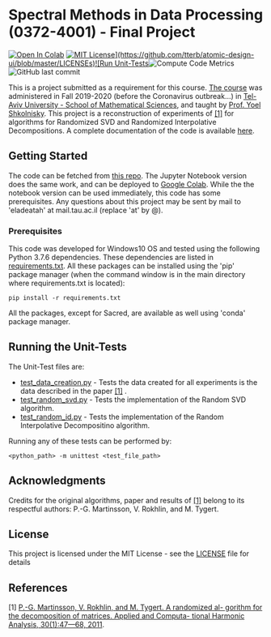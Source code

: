 # Spectral Methods in Data Processing (0372-4001) - Final Project 

[![Open In Colab](https://colab.research.google.com/assets/colab-badge.svg)](https://colab.research.google.com/github/RedCrow9564/SpectralMethodsProject-RandomSVD/blob/master/Spectral_Methods_Project_Random_SVD.ipynb) [![MIT License](https://img.shields.io/apm/l/atomic-design-ui.svg?)](https://github.com/tterb/atomic-design-ui/blob/master/LICENSEs)![Run Unit-Tests](https://github.com/RedCrow9564/SpectralMethodsProject-RandomSVD/workflows/Run%20Unit-Tests/badge.svg)![Compute Code Metrics](https://github.com/RedCrow9564/SpectralMethodsProject-RandomSVD/workflows/Compute%20Code%20Metrics/badge.svg)![GitHub last commit](https://img.shields.io/github/last-commit/RedCrow9564/SpectralMethodsProject-RandomSVD)

This is a project submitted as a requirement for this course. [The course](https://www30.tau.ac.il/yedion/syllabus.asp?course=0372400101) was administered in Fall 2019-2020 (before the Coronavirus outbreak...) in [Tel-Aviv University - School of Mathematical Sciences](https://en-exact-sciences.tau.ac.il/math), and taught by [Prof. Yoel Shkolnisky](https://english.tau.ac.il/profile/yoelsh). 
This project is a reconstruction of experiments of [[1]](#1) for algorithms for Randomized SVD and Randomized Interpolative Decompositions. A complete documentation of the code is available [here](docs/main_doc.html).

## Getting Started

The code can be fetched from [this repo](https://github.com/RedCrow9564/SpectralMethodsProject-RandomSVD.git). The Jupyter Notebook version does the same work, and can be deployed to [Google Colab](https://colab.research.google.com/github/RedCrow9564/SpectralMethodsProject-RandomSVD/blob/master/Spectral_Methods_Project_Random_SVD.ipynb). While the the notebook version can be used immediately, this code has some prerequisites.
Any questions about this project may be sent by mail to 'eladeatah' at mail.tau.ac.il (replace 'at' by @).

### Prerequisites

This code was developed for Windows10 OS and tested using the following Python 3.7.6 dependencies. These dependencies are listed in [requirements.txt](requirements.txt).
All these packages can be installed using the 'pip' package manager (when the command window is in the main directory where requirements.txt is located):
```
pip install -r requirements.txt
```
All the packages, except for Sacred, are available as well using 'conda' package manager.

## Running the Unit-Tests

The Unit-Test files are:

* [test_data_creation.py](UnitTests/test_data_creation.py) - Tests the data created for all experiments is the data described in the paper [[1]](#1) .
* [test_random_svd.py](UnitTests/test_random_svd.py) - Tests the implementation of the Random SVD algorithm.
* [test_random_id.py](UnitTests/test_random_id.py) - Tests the implementation of the Random Interpolative Decompositino algorithm.

Running any of these tests can be performed by:
```
<python_path> -m unittest <test_file_path>
```
## Acknowledgments
Credits for the original algorithms, paper and results of [[1]](#1) belong to its respectful authors: P.-G. Martinsson, V. Rokhlin, and M. Tygert.

## License

This project is licensed under the MIT License - see the [LICENSE](LICENSE) file for details

## References
<a id="1">[1]</a> [P.-G. Martinsson, V. Rokhlin, and M. Tygert. A randomized al-
gorithm for the decomposition of matrices. Applied and Computa-
tional Harmonic Analysis, 30(1):47—68, 2011](https://www.sciencedirect.com/science/article/pii/S1063520310000242).
